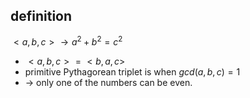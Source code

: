 ## definition
$<a,b,c> \rightarrow a^2 + b^2 = c^2$    
  - $<a,b,c> = <b,a,c>$   
  - primitive Pythagorean triplet is when $gcd(a,b,c) = 1$   
  - $\rightarrow$ only one of the numbers can be even.
